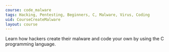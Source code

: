 ```yaml
---
course: code_malware
tags: Hacking, Pentesting, Beginners, C, Malware, Virus, Coding
uid: CourseCreateMalware
layout: course
---
```


Learn how hackers create their malware and code your own by using the C
programming language.
